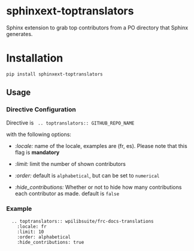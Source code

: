 # sphinxext-toptranslators

Sphinx extension to grab top contributors from a PO directory that Sphinx generates.

# Installation

`` pip install sphinxext-toptranslators ``

## Usage


### Directive Configuration
Directive is `` .. toptranslators:: GITHUB_REPO_NAME``

with the following options:

- *:locale:* name of the locale, examples are (fr, es). Please note that this flag is **mandatory**

- *:limit:* limit the number of shown contributors

- *:order:* default is `alphabetical`, but can be set to `numerical`

- *:hide_contributions:* Whether or not to hide how many contributions each contributor as made. default is `false`

### Example

```
  .. toptranslators:: wpilibsuite/frc-docs-translations
    :locale: fr
    :limit: 10
    :order: alphabetical
    :hide_contributions: true
```
